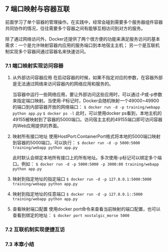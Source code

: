 ## 7 端口映射与容器互联
前面学习了单个容器的管理操作。在实践中，经常会碰到需要多个服务器组件容器共同协作的情况，往往需要多个容器之间有能够互相访问到对方的服务。

除了通过网络访问外，Docker还提供了两个很方便的功能来满足服务访问的基本需求：一个是允许映射容器内应用的服务端口到本地宿主主机；
另一个是互联机制实现多个容器间通过容器名来快速访问。

### 7.1 端口映射实现访问容器

1. 从外部访问容器应用
    在启动容器的时候，如果不指定对应的参数，在容器外部是无法通过网络来访问容器内的网络应用和服务的。

    当容器中运行一些网络应用，要让外部访问这些应用时，可以通过-P或-p参数来指定端口映射。当使用-P标记时，Docker会随机映射一个49000~49900的端口到内部容器开放的网络端口：
    ```$ docker run -d -p training/webapp python app.py```
    ```$ docker ps -l```
    此时，可以使用docker ps看到，本地主机的49155被映射到了容器的5000端口。访问宿主主机的49155端口即可访问容器内Web应用提供的界面。


2. 映射所有接口地址
    使用HostPort:ContainerPort格式将本地的5000端口映射到容器的5000端口，可以执行：
    ```$ docker run -d -p 5000:5000 training/webapp python app.py```

    此时默认会绑定本地所有接口上的所有地址。多次使用-p标记可以绑定多个端口。例如：
    ```$ docker run -d -p 5000:5000 -p 3000:80 training/webapp python app.py```
3. 映射到指定地址的指定端口
    ```$ docker run -d -p 127.0.0.1:5000:5000 training/webapp python app.py```

4. 映射到指定地址的任意端口
    ```$ docker run -d -p 127.0.0.1::5000 training/webapp python app.py```
5. 查看映射端口配置
    使用docker port命令来查看当前映射的端口配置，也可以查看到绑定的地址：
    ```$ docker port nostalgic_morse 5000```

### 7.2 互联机制实现便捷互访


### 7.3 本章小结